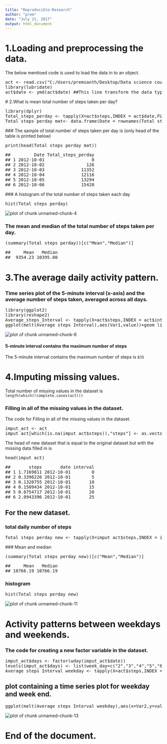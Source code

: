 ```yaml
---
title: "Reproducible-Research"
author: "prem"
date: "July 21, 2017"
output: html_document
---
```


# 1.Loading and preprocessing the data.
The below mentioed code is used to load the data in to an object.
<div class="chunk" id="unnamed-chunk-1"><div class="rcode"><div class="source"><pre class="knitr r"><span class="hl std">act</span> <span class="hl kwb">&lt;-</span> <span class="hl kwd">read.csv</span><span class="hl std">(</span><span class="hl str">&quot;C:/Users/premsanth/Desktop/Data science coursera/R_programming/repdata_data_activity/activity.csv&quot;</span><span class="hl std">)</span>
<span class="hl kwd">library</span><span class="hl std">(lubridate)</span>
<span class="hl std">act</span><span class="hl opt">$</span><span class="hl std">date</span> <span class="hl kwb">&lt;-</span> <span class="hl kwd">ymd</span><span class="hl std">(act</span><span class="hl opt">$</span><span class="hl std">date)</span> <span class="hl com">##This line transform the data type of the date field.</span>
</pre></div>
</div></div>
# 2.What is mean total number of steps taken per day?
<div class="chunk" id="unnamed-chunk-2"><div class="rcode"><div class="source"><pre class="knitr r"><span class="hl kwd">library</span><span class="hl std">(dplyr)</span>
<span class="hl std">Total_steps_perday</span> <span class="hl kwb">&lt;-</span> <span class="hl kwd">tapply</span><span class="hl std">(</span><span class="hl kwc">X</span><span class="hl std">=act</span><span class="hl opt">$</span><span class="hl std">steps,</span><span class="hl kwc">INDEX</span> <span class="hl std">= act</span><span class="hl opt">$</span><span class="hl std">date,</span><span class="hl kwc">FUN</span><span class="hl std">=sum,</span><span class="hl kwc">na.rm</span><span class="hl std">=</span><span class="hl num">TRUE</span><span class="hl std">)</span>
<span class="hl std">Total_steps_perday_mat</span><span class="hl kwb">&lt;-</span> <span class="hl kwd">data.frame</span><span class="hl std">(</span><span class="hl kwc">Date</span> <span class="hl std">=</span> <span class="hl kwd">rownames</span><span class="hl std">(Total_steps_perday),Total_steps_perday,</span><span class="hl kwc">row.names</span><span class="hl std">=</span><span class="hl kwa">NULL</span><span class="hl std">)</span> <span class="hl com"># To convert the array in to dataframe.</span>
</pre></div>
</div></div>
### The sample of total number of steps taken per day is (only head of the table is printed below)
<div class="chunk" id="unnamed-chunk-3"><div class="rcode"><div class="source"><pre class="knitr r"><span class="hl kwd">print</span><span class="hl std">(</span><span class="hl kwd">head</span><span class="hl std">(Total_steps_perday_mat))</span>
</pre></div>
<div class="output"><pre class="knitr r">##         Date Total_steps_perday
## 1 2012-10-01                  0
## 2 2012-10-02                126
## 3 2012-10-03              11352
## 4 2012-10-04              12116
## 5 2012-10-05              13294
## 6 2012-10-06              15420
</pre></div>
</div></div>
### A histogram of the total number of steps taken each day

<div class="chunk" id="unnamed-chunk-4"><div class="rcode"><div class="source"><pre class="knitr r"><span class="hl kwd">hist</span><span class="hl std">(Total_steps_perday)</span>
</pre></div>
<div class="rimage default"><img src="figure/unnamed-chunk-4-1.png" title="plot of chunk unnamed-chunk-4" alt="plot of chunk unnamed-chunk-4" class="plot" /></div>
</div></div>

### The mean and median of the total number of steps taken per day.
<div class="chunk" id="unnamed-chunk-5"><div class="rcode"><div class="source"><pre class="knitr r"><span class="hl std">(</span><span class="hl kwd">summary</span><span class="hl std">(Total_steps_perday))[</span><span class="hl kwd">c</span><span class="hl std">(</span><span class="hl str">&quot;Mean&quot;</span><span class="hl std">,</span><span class="hl str">&quot;Median&quot;</span><span class="hl std">)]</span>
</pre></div>
<div class="output"><pre class="knitr r">##     Mean   Median 
##  9354.23 10395.00
</pre></div>
</div></div>

# 3.The average daily activity pattern.
### Time series plot of the 5-minute interval (x-axis) and the average number of steps taken, averaged across all days.
<div class="chunk" id="unnamed-chunk-6"><div class="rcode"><div class="source"><pre class="knitr r"><span class="hl kwd">library</span><span class="hl std">(ggplot2)</span>
<span class="hl kwd">library</span><span class="hl std">(reshape2)</span>
<span class="hl std">Average_steps_Interval</span> <span class="hl kwb">&lt;-</span> <span class="hl kwd">tapply</span><span class="hl std">(</span><span class="hl kwc">X</span><span class="hl std">=act</span><span class="hl opt">$</span><span class="hl std">steps,</span><span class="hl kwc">INDEX</span> <span class="hl std">= act</span><span class="hl opt">$</span><span class="hl std">interval,</span><span class="hl kwc">FUN</span><span class="hl std">=mean,</span><span class="hl kwc">na.rm</span><span class="hl std">=</span><span class="hl num">TRUE</span><span class="hl std">)</span>
<span class="hl kwd">ggplot</span><span class="hl std">(</span><span class="hl kwd">melt</span><span class="hl std">(Average_steps_Interval),</span><span class="hl kwd">aes</span><span class="hl std">(Var1,value))</span><span class="hl opt">+</span><span class="hl kwd">geom_line</span><span class="hl std">()</span><span class="hl opt">+</span><span class="hl kwd">geom_point</span><span class="hl std">()</span><span class="hl opt">+</span><span class="hl kwd">scale_x_discrete</span><span class="hl std">(</span><span class="hl kwc">limits</span><span class="hl std">=</span><span class="hl kwd">seq</span><span class="hl std">(</span><span class="hl num">0</span><span class="hl std">,</span><span class="hl num">2355</span><span class="hl std">,</span><span class="hl kwc">by</span><span class="hl std">=</span><span class="hl num">150</span><span class="hl std">))</span><span class="hl opt">+</span><span class="hl kwd">labs</span><span class="hl std">(</span><span class="hl kwc">x</span><span class="hl std">=</span> <span class="hl str">&quot;5 minitues interval&quot;</span><span class="hl std">,</span><span class="hl kwc">y</span><span class="hl std">=</span><span class="hl str">&quot;number of steps&quot;</span><span class="hl std">)</span>
</pre></div>
<div class="rimage default"><img src="figure/unnamed-chunk-6-1.png" title="plot of chunk unnamed-chunk-6" alt="plot of chunk unnamed-chunk-6" class="plot" /></div>
</div></div>


#### 5-minute interval contains the maximum number of steps

The 5-minute interval contains the maximum number of steps is <code class="knitr inline">835</code>

# 4.Imputing missing values.
Total number of missing values in the dataset is `length(which(!complete.cases(act)))`
### Filling in all of the missing values in the dataset.
The code for Filling in all of the missing values in the dataset.
<div class="chunk" id="unnamed-chunk-7"><div class="rcode"><div class="source"><pre class="knitr r"><span class="hl std">imput_act</span> <span class="hl kwb">&lt;-</span> <span class="hl std">act</span>
<span class="hl std">imput_act[</span><span class="hl kwd">which</span><span class="hl std">(</span><span class="hl kwd">is.na</span><span class="hl std">(imput_act</span><span class="hl opt">$</span><span class="hl std">steps)),</span><span class="hl str">&quot;steps&quot;</span><span class="hl std">]</span> <span class="hl kwb">&lt;-</span> <span class="hl kwd">as.vector</span><span class="hl std">(Average_steps_Interval[(</span><span class="hl kwd">as.character</span><span class="hl std">(imput_act[</span><span class="hl kwd">which</span><span class="hl std">(</span><span class="hl kwd">is.na</span><span class="hl std">(imput_act</span><span class="hl opt">$</span><span class="hl std">steps)),</span><span class="hl str">&quot;interval&quot;</span><span class="hl std">]))])</span>
</pre></div>
</div></div>

The head of new dataset that is equal to the original dataset but with the missing data filled in is
<div class="chunk" id="unnamed-chunk-8"><div class="rcode"><div class="source"><pre class="knitr r"><span class="hl kwd">head</span><span class="hl std">(imput_act)</span>
</pre></div>
<div class="output"><pre class="knitr r">##       steps       date interval
## 1 1.7169811 2012-10-01        0
## 2 0.3396226 2012-10-01        5
## 3 0.1320755 2012-10-01       10
## 4 0.1509434 2012-10-01       15
## 5 0.0754717 2012-10-01       20
## 6 2.0943396 2012-10-01       25
</pre></div>
</div></div>

## For the new dataset.

### total daily number of steps
<div class="chunk" id="unnamed-chunk-9"><div class="rcode"><div class="source"><pre class="knitr r"><span class="hl std">Total_steps_perday_new</span> <span class="hl kwb">&lt;-</span> <span class="hl kwd">tapply</span><span class="hl std">(</span><span class="hl kwc">X</span><span class="hl std">=imput_act</span><span class="hl opt">$</span><span class="hl std">steps,</span><span class="hl kwc">INDEX</span> <span class="hl std">= imput_act</span><span class="hl opt">$</span><span class="hl std">date,</span><span class="hl kwc">FUN</span><span class="hl std">=sum,</span><span class="hl kwc">na.rm</span><span class="hl std">=</span><span class="hl num">TRUE</span><span class="hl std">)</span>
</pre></div>
</div></div>
### Mean and median
<div class="chunk" id="unnamed-chunk-10"><div class="rcode"><div class="source"><pre class="knitr r"><span class="hl std">(</span><span class="hl kwd">summary</span><span class="hl std">(Total_steps_perday_new))[</span><span class="hl kwd">c</span><span class="hl std">(</span><span class="hl str">&quot;Mean&quot;</span><span class="hl std">,</span><span class="hl str">&quot;Median&quot;</span><span class="hl std">)]</span>
</pre></div>
<div class="output"><pre class="knitr r">##     Mean   Median 
## 10766.19 10766.19
</pre></div>
</div></div>

### histogram
<div class="chunk" id="unnamed-chunk-11"><div class="rcode"><div class="source"><pre class="knitr r"><span class="hl kwd">hist</span><span class="hl std">(Total_steps_perday_new)</span>
</pre></div>
<div class="rimage default"><img src="figure/unnamed-chunk-11-1.png" title="plot of chunk unnamed-chunk-11" alt="plot of chunk unnamed-chunk-11" class="plot" /></div>
</div></div>

# Activity patterns between weekdays and weekends.
### The code for creating a new factor variable in the dataset.
<div class="chunk" id="unnamed-chunk-12"><div class="rcode"><div class="source"><pre class="knitr r"><span class="hl std">imput_act</span><span class="hl opt">$</span><span class="hl std">days</span> <span class="hl kwb">&lt;-</span> <span class="hl kwd">factor</span><span class="hl std">(</span><span class="hl kwd">wday</span><span class="hl std">(imput_act</span><span class="hl opt">$</span><span class="hl std">date))</span>
<span class="hl kwd">levels</span><span class="hl std">(imput_act</span><span class="hl opt">$</span><span class="hl std">days)</span> <span class="hl kwb">&lt;-</span> <span class="hl kwd">list</span><span class="hl std">(</span><span class="hl kwc">week_day</span><span class="hl std">=</span><span class="hl kwd">c</span><span class="hl std">(</span><span class="hl str">&quot;2&quot;</span><span class="hl std">,</span><span class="hl str">&quot;3&quot;</span><span class="hl std">,</span><span class="hl str">&quot;4&quot;</span><span class="hl std">,</span><span class="hl str">&quot;5&quot;</span><span class="hl std">,</span><span class="hl str">&quot;6&quot;</span><span class="hl std">),</span> <span class="hl kwc">week_end</span><span class="hl std">=</span><span class="hl kwd">c</span><span class="hl std">(</span><span class="hl str">&quot;1&quot;</span><span class="hl std">,</span><span class="hl str">&quot;7&quot;</span><span class="hl std">))</span>
<span class="hl std">Average_steps_Interval_weekday</span> <span class="hl kwb">&lt;-</span> <span class="hl kwd">tapply</span><span class="hl std">(</span><span class="hl kwc">X</span><span class="hl std">=act</span><span class="hl opt">$</span><span class="hl std">steps,</span><span class="hl kwc">INDEX</span> <span class="hl std">=</span> <span class="hl kwd">list</span><span class="hl std">(imput_act</span><span class="hl opt">$</span><span class="hl std">days,imput_act</span><span class="hl opt">$</span><span class="hl std">interval),</span><span class="hl kwc">FUN</span><span class="hl std">=mean,</span><span class="hl kwc">na.rm</span><span class="hl std">=</span><span class="hl num">TRUE</span><span class="hl std">)</span>
</pre></div>
</div></div>

## plot containing a time series plot for weekday and week end.
<div class="chunk" id="unnamed-chunk-13"><div class="rcode"><div class="source"><pre class="knitr r"><span class="hl kwd">ggplot</span><span class="hl std">(</span><span class="hl kwd">melt</span><span class="hl std">(Average_steps_Interval_weekday),</span><span class="hl kwd">aes</span><span class="hl std">(</span><span class="hl kwc">x</span><span class="hl std">=Var2,</span><span class="hl kwc">y</span><span class="hl std">=value))</span><span class="hl opt">+</span><span class="hl kwd">facet_grid</span><span class="hl std">(Var1</span><span class="hl opt">~</span><span class="hl std">.)</span><span class="hl opt">+</span><span class="hl kwd">geom_line</span><span class="hl std">()</span><span class="hl opt">+</span><span class="hl kwd">theme_light</span><span class="hl std">()</span><span class="hl opt">+</span><span class="hl kwd">labs</span><span class="hl std">(</span><span class="hl kwc">x</span><span class="hl std">=</span> <span class="hl str">&quot;5 minitues interval&quot;</span><span class="hl std">,</span><span class="hl kwc">y</span><span class="hl std">=</span><span class="hl str">&quot;number of steps&quot;</span><span class="hl std">)</span>
</pre></div>
<div class="rimage default"><img src="figure/unnamed-chunk-13-1.png" title="plot of chunk unnamed-chunk-13" alt="plot of chunk unnamed-chunk-13" class="plot" /></div>
</div></div>

# End of the document.



